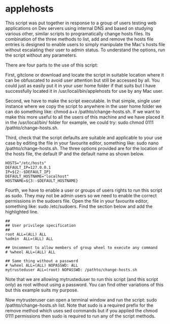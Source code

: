 # applehosts
This script was put together in response to a group of users testing web applications on Dev servers using internal DNS and based on studying various other, similar scripts to programatically change hosts files. Its combination of the three methods to list, add and remove the hosts file entries is designed to enable users to simply manipulate the Mac's hosts file without escalating their user to admin status. To understand the options, run the script without any parameters.

There are four parts to the use of this script:

First, gitclone or download and locate the script in suitable location where it can be obfuscated to avoid user attention but still be accessed by all. You could just as easily put it in your user home folder if that suits but I have successfully located it in /usr/local/bin/applehosts for use by any Mac user.

Second, we have to make the script executable. In that simple, single user instance where we copy the script to anywhere in the user home folder we can do something like: chmod a+x /pathto/change-hosts.sh. If we want to make this more useful to all the users of this machine and we have placed it in the /usr/local/bin/ folder for example, we could try: sudo chmod 0111 /pathto/change-hosts.sh.

Third, check that the script defaults are suitable and applicable to your use case by editing the file in your favourite editor, something like: sudo nano /pathto/change-hosts.sh. The three options provided are for the location of the hosts file, the default IP and the default name as shown below.

```
HOSTS="/etc/hosts"
DEFAULT_IP=127.0.0.1
IP=${2:-$DEFAULT_IP}
DEFAULT_HOSTNAME="localhost"
HOSTNAME=${3:-$DEFAULT_HOSTNAME}
```

Fourth, we have to enable a user or groups of users rights to run this script as sudo. They may not be admin users so we need to enable the correct permissions in the sudoers file. Open the file in your favourite editor, something like: sudo /etc/sudoers. Find the section below and add the highlighted line. 

```
##
## User privilege specification
##
root ALL=(ALL) ALL
%admin  ALL=(ALL) ALL

## Uncomment to allow members of group wheel to execute any command
# %wheel ALL=(ALL) ALL

## Same thing without a password
# %wheel ALL=(ALL) NOPASSWD: ALL
mytrusteduser ALL=(root) NOPASSWD: /pathto/change-hosts.sh
```

Note that we are allowing mytrusteduser to run this script (and this script only) as root without using a password. You can find other variations of this but this example suits my purpose.

Now mytrusteruser can open a terminal window and run the script: sudo /pathto/change-hosts.sh list. Note that sudo is a required prefix for the remove method which uses sed commands but if you applied the chmod 0111 permissions then sudo is required to run any of the script methods.


